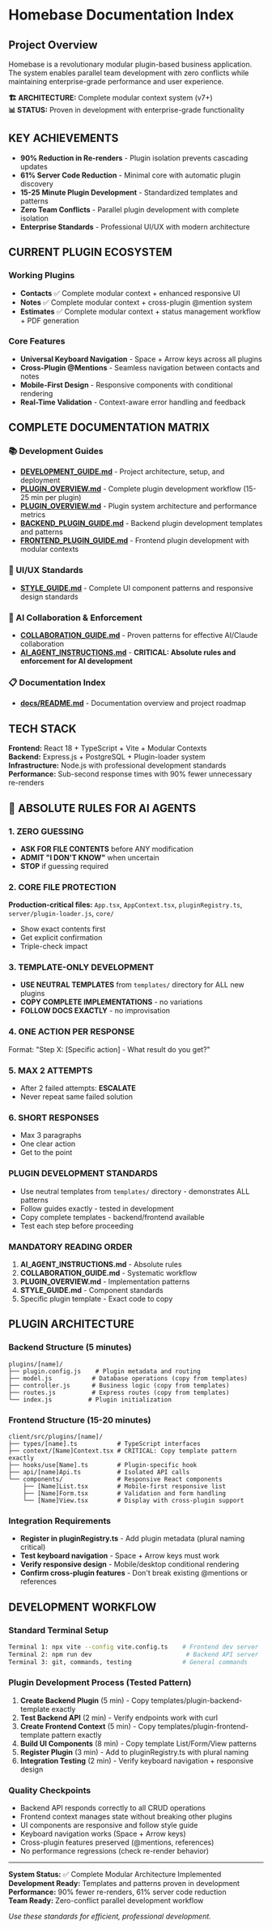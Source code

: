 # Homebase Documentation Index

## Project Overview

Homebase is a revolutionary modular plugin-based business application. The system enables parallel team development with zero conflicts while maintaining enterprise-grade performance and user experience.

**🏗️ ARCHITECTURE:** Complete modular context system (v7+)  
**📊 STATUS:** Proven in development with enterprise-grade functionality  

## KEY ACHIEVEMENTS

- **90% Reduction in Re-renders** - Plugin isolation prevents cascading updates
- **61% Server Code Reduction** - Minimal core with automatic plugin discovery  
- **15-25 Minute Plugin Development** - Standardized templates and patterns
- **Zero Team Conflicts** - Parallel plugin development with complete isolation
- **Enterprise Standards** - Professional UI/UX with modern architecture

## CURRENT PLUGIN ECOSYSTEM

### Working Plugins
- **Contacts** ✅ Complete modular context + enhanced responsive UI
- **Notes** ✅ Complete modular context + cross-plugin @mention system
- **Estimates** ✅ Complete modular context + status management workflow + PDF generation

### Core Features
- **Universal Keyboard Navigation** - Space + Arrow keys across all plugins
- **Cross-Plugin @Mentions** - Seamless navigation between contacts and notes
- **Mobile-First Design** - Responsive components with conditional rendering
- **Real-Time Validation** - Context-aware error handling and feedback

## COMPLETE DOCUMENTATION MATRIX

### 📚 Development Guides
- **[DEVELOPMENT_GUIDE.md](./DEVELOPMENT_GUIDE.md)** - Project architecture, setup, and deployment
- **[PLUGIN_OVERVIEW.md](./PLUGIN_OVERVIEW.md)** - Complete plugin development workflow (15-25 min per plugin)
- **[PLUGIN_OVERVIEW.md](./PLUGIN_OVERVIEW.md)** - Plugin system architecture and performance metrics
- **[BACKEND_PLUGIN_GUIDE.md](./BACKEND_PLUGIN_GUIDE.md)** - Backend plugin development templates and patterns
- **[FRONTEND_PLUGIN_GUIDE.md](./FRONTEND_PLUGIN_GUIDE.md)** - Frontend plugin development with modular contexts

### 🎨 UI/UX Standards
- **[STYLE_GUIDE.md](./STYLE_GUIDE.md)** - Complete UI component patterns and responsive design standards

### 🤖 AI Collaboration & Enforcement
- **[COLLABORATION_GUIDE.md](./COLLABORATION_GUIDE.md)** - Proven patterns for effective AI/Claude collaboration
- **[AI_AGENT_INSTRUCTIONS.md](./AI_AGENT_INSTRUCTIONS.md)** - **CRITICAL: Absolute rules and enforcement for AI development**

### 📋 Documentation Index
- **[docs/README.md](./docs/README.md)** - Documentation overview and project roadmap

## TECH STACK

**Frontend:** React 18 + TypeScript + Vite + Modular Contexts  
**Backend:** Express.js + PostgreSQL + Plugin-loader system  
**Infrastructure:** Node.js with professional development standards  
**Performance:** Sub-second response times with 90% fewer unnecessary re-renders  

## 🚨 ABSOLUTE RULES FOR AI AGENTS

### 1. ZERO GUESSING
- **ASK FOR FILE CONTENTS** before ANY modification
- **ADMIT "I DON'T KNOW"** when uncertain
- **STOP** if guessing required

### 2. CORE FILE PROTECTION
**Production-critical files:** `App.tsx`, `AppContext.tsx`, `pluginRegistry.ts`, `server/plugin-loader.js`, `core/`
- Show exact contents first
- Get explicit confirmation
- Triple-check impact

### 3. TEMPLATE-ONLY DEVELOPMENT
- **USE NEUTRAL TEMPLATES** from `templates/` directory for ALL new plugins
- **COPY COMPLETE IMPLEMENTATIONS** - no variations
- **FOLLOW DOCS EXACTLY** - no improvisation

### 4. ONE ACTION PER RESPONSE
Format: "Step X: [Specific action] - What result do you get?"

### 5. MAX 2 ATTEMPTS
- After 2 failed attempts: **ESCALATE**
- Never repeat same failed solution

### 6. SHORT RESPONSES
- Max 3 paragraphs
- One clear action
- Get to the point

### PLUGIN DEVELOPMENT STANDARDS
- Use neutral templates from `templates/` directory - demonstrates ALL patterns
- Follow guides exactly - tested in development
- Copy complete templates - backend/frontend available
- Test each step before proceeding

### MANDATORY READING ORDER
1. **AI_AGENT_INSTRUCTIONS.md** - Absolute rules
2. **COLLABORATION_GUIDE.md** - Systematic workflow  
3. **PLUGIN_OVERVIEW.md** - Implementation patterns
4. **STYLE_GUIDE.md** - Component standards
5. Specific plugin template - Exact code to copy

## PLUGIN ARCHITECTURE

### Backend Structure (5 minutes)
```
plugins/[name]/
├── plugin.config.js    # Plugin metadata and routing
├── model.js           # Database operations (copy from templates)
├── controller.js      # Business logic (copy from templates)
├── routes.js          # Express routes (copy from templates)
└── index.js          # Plugin initialization
```

### Frontend Structure (15-20 minutes)
```
client/src/plugins/[name]/
├── types/[name].ts           # TypeScript interfaces
├── context/[Name]Context.tsx # CRITICAL: Copy template pattern exactly
├── hooks/use[Name].ts        # Plugin-specific hook
├── api/[name]Api.ts          # Isolated API calls
└── components/               # Responsive React components
    ├── [Name]List.tsx        # Mobile-first responsive list
    ├── [Name]Form.tsx        # Validation and form handling
    └── [Name]View.tsx        # Display with cross-plugin support
```

### Integration Requirements
- **Register in pluginRegistry.ts** - Add plugin metadata (plural naming critical)
- **Test keyboard navigation** - Space + Arrow keys must work
- **Verify responsive design** - Mobile/desktop conditional rendering
- **Confirm cross-plugin features** - Don't break existing @mentions or references

## DEVELOPMENT WORKFLOW

### Standard Terminal Setup
```bash
Terminal 1: npx vite --config vite.config.ts    # Frontend dev server
Terminal 2: npm run dev                          # Backend API server
Terminal 3: git, commands, testing              # General commands
```

### Plugin Development Process (Tested Pattern)
1. **Create Backend Plugin** (5 min) - Copy templates/plugin-backend-template exactly
2. **Test Backend API** (2 min) - Verify endpoints work with curl
3. **Create Frontend Context** (5 min) - Copy templates/plugin-frontend-template pattern exactly
4. **Build UI Components** (8 min) - Copy template List/Form/View patterns
5. **Register Plugin** (3 min) - Add to pluginRegistry.ts with plural naming
6. **Integration Testing** (2 min) - Verify keyboard navigation + responsive design

### Quality Checkpoints
- Backend API responds correctly to all CRUD operations
- Frontend context manages state without breaking other plugins
- UI components are responsive and follow style guide
- Keyboard navigation works (Space + Arrow keys)
- Cross-plugin features preserved (@mentions, references)
- No performance regressions (check re-render behavior)

---

**System Status:** ✅ Complete Modular Architecture Implemented  
**Development Ready:** Templates and patterns proven in development  
**Performance:** 90% fewer re-renders, 61% server code reduction  
**Team Ready:** Zero-conflict parallel development workflow

*Use these standards for efficient, professional development.*